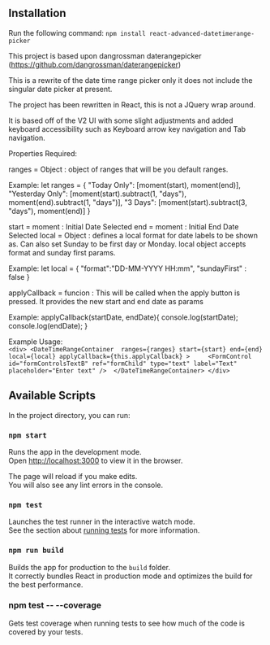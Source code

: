 ## Installation
Run the following command:
`npm install react-advanced-datetimerange-picker`

This project is based upon dangrossman daterangepicker (https://github.com/dangrossman/daterangepicker)

This is a rewrite of the date time range picker only it does not include the singular date picker at present. 

The project has been rewritten in React, this is not a JQuery wrap around. 

It is based off of the V2 UI with some slight adjustments and added keyboard accessibility such as Keyboard arrow key navigation and Tab navigation. 

Properties Required:

ranges = Object : object of ranges that will be you default ranges. 

Example: let ranges = {
            "Today Only": [moment(start), moment(end)],
            "Yesterday Only": [moment(start).subtract(1, "days"), moment(end).subtract(1, "days")],
            "3 Days": [moment(start).subtract(3, "days"), moment(end)]
        }

start = moment : Initial Date Selected
end = moment : Initial End Date Selected
local = Object : defines a local format for date labels to be shown as. Can also set Sunday to be first day or Monday. local object accepts format and sunday first params.

Example: 
let local = {
            "format":"DD-MM-YYYY HH:mm",
            "sundayFirst" : false
        }

applyCallback = funcion : This will be called when the apply button is pressed. It provides the new start and end date as params

Example: 
applyCallback(startDate, endDate){
        console.log(startDate);
        console.log(endDate);
    }

Example Usage: <br>
    ```
    <div>
        <DateTimeRangeContainer 
            ranges={ranges}
            start={start}
            end={end}
            local={local}
            applyCallback={this.applyCallback}
        >    
            <FormControl
            id="formControlsTextB"
            ref="formChild"
            type="text"
            label="Text"
            placeholder="Enter text"
            /> 
        </DateTimeRangeContainer>
    </div>
    ```


## Available Scripts

In the project directory, you can run:

### `npm start`

Runs the app in the development mode.<br>
Open [http://localhost:3000](http://localhost:3000) to view it in the browser.

The page will reload if you make edits.<br>
You will also see any lint errors in the console.

### `npm test`

Launches the test runner in the interactive watch mode.<br>
See the section about [running tests](https://facebook.github.io/create-react-app/docs/running-tests) for more information.

### `npm run build`

Builds the app for production to the `build` folder.<br>
It correctly bundles React in production mode and optimizes the build for the best performance.

### npm test -- --coverage

Gets test coverage when running tests to see how much of the code is covered by your tests.